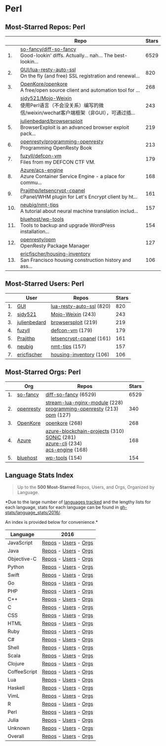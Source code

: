
# Perl

## Most-Starred Repos: Perl

| | Repo | Stars |
|---|---|---|
| 1. | [so-fancy/diff-so-fancy](https://github.com/so-fancy/diff-so-fancy) <br/>Good-lookin' diffs. Actually… nah… The best-lookin... | 6529 |
| 2. | [GUI/lua-resty-auto-ssl](https://github.com/GUI/lua-resty-auto-ssl) <br/>On the fly (and free) SSL registration and renewal... | 820 |
| 3. | [OpenKore/openkore](https://github.com/OpenKore/openkore) <br/>A free/open source client and automation tool for ... | 268 |
| 4. | [sjdy521/Mojo-Weixin](https://github.com/sjdy521/Mojo-Weixin) <br/>使用Perl语言（不会没关系）编写的微信/weixin/wechat客户端框架（非GUI），可通过插... | 243 |
| 5. | [julienbedard/browsersploit](https://github.com/julienbedard/browsersploit) <br/>BrowserExploit is an advanced browser exploit pack... | 219 |
| 6. | [openresty/programming-openresty](https://github.com/openresty/programming-openresty) <br/>Programming OpenResty Book | 213 |
| 7. | [fuzyll/defcon-vm](https://github.com/fuzyll/defcon-vm) <br/>Files from my DEFCON CTF VM. | 179 |
| 8. | [Azure/acs-engine](https://github.com/Azure/acs-engine) <br/>Azure Container Service Engine - a place for commu... | 168 |
| 9. | [Prajithp/letsencrypt-cpanel](https://github.com/Prajithp/letsencrypt-cpanel) <br/> cPanel/WHM plugin for Let's Encrypt client  by ht... | 161 |
| 10. | [neubig/nmt-tips](https://github.com/neubig/nmt-tips) <br/>A tutorial about neural machine translation includ... | 157 |
| 11. | [bluehost/wp-tools](https://github.com/bluehost/wp-tools) <br/>Tools to backup and upgrade WordPress installation... | 154 |
| 12. | [openresty/opm](https://github.com/openresty/opm) <br/>OpenResty Package Manager | 127 |
| 13. | [ericfischer/housing-inventory](https://github.com/ericfischer/housing-inventory) <br/>San Francisco housing construction history and ass... | 106 |

## Most-Starred Users: Perl

| | User | Repos | Stars |
|---|---|---|---|
| 1. | [GUI](https://github.com/GUI)  | [lua-resty-auto-ssl](https://github.com/GUI/lua-resty-auto-ssl)  (820) <br/> | 820 |
| 2. | [sjdy521](https://github.com/sjdy521)  | [Mojo-Weixin](https://github.com/sjdy521/Mojo-Weixin)  (243) <br/> | 243 |
| 3. | [julienbedard](https://github.com/julienbedard)  | [browsersploit](https://github.com/julienbedard/browsersploit)  (219) <br/> | 219 |
| 4. | [fuzyll](https://github.com/fuzyll)  | [defcon-vm](https://github.com/fuzyll/defcon-vm)  (179) <br/> | 179 |
| 5. | [Prajithp](https://github.com/Prajithp)  | [letsencrypt-cpanel](https://github.com/Prajithp/letsencrypt-cpanel)  (161) <br/> | 161 |
| 6. | [neubig](https://github.com/neubig)  | [nmt-tips](https://github.com/neubig/nmt-tips)  (157) <br/> | 157 |
| 7. | [ericfischer](https://github.com/ericfischer)  | [housing-inventory](https://github.com/ericfischer/housing-inventory)  (106) <br/> | 106 |

## Most-Starred Orgs: Perl

| | Org | Repos | Stars |
|---|---|---|---|
| 1. | [so-fancy](https://github.com/so-fancy)  | [diff-so-fancy](https://github.com/so-fancy/diff-so-fancy)  (6529) <br/> | 6529 |
| 2. | [openresty](https://github.com/openresty)  | [stream-lua-nginx-module](https://github.com/openresty/stream-lua-nginx-module)  (228) <br/>[programming-openresty](https://github.com/openresty/programming-openresty)  (213) <br/>[opm](https://github.com/openresty/opm)  (127) <br/> | 340 |
| 3. | [OpenKore](https://github.com/OpenKore)  | [openkore](https://github.com/OpenKore/openkore)  (268) <br/> | 268 |
| 4. | [Azure](https://github.com/Azure)  | [azure-blockchain-projects](https://github.com/Azure/azure-blockchain-projects)  (310) <br/>[SONiC](https://github.com/Azure/SONiC)  (281) <br/>[azure-cli](https://github.com/Azure/azure-cli)  (234) <br/>[acs-engine](https://github.com/Azure/acs-engine)  (168) <br/> | 168 |
| 5. | [bluehost](https://github.com/bluehost)  | [wp-tools](https://github.com/bluehost/wp-tools)  (154) <br/> | 154 |

## Language Stats Index


>Up to the **500 Most-Starred** Repos, Users, and Orgs, Organized by Language.

*Due to the large number of [languages tracked](#which-languages-are-tracked) and the lengthy lists for each language, stats for each language can be found in [gh-stats/language_stats/2016/](https://github.com/donnemartin/gh-stats/tree/master/language_stats/2016).

An index is provided below for convenience.*


| Language | 2016 |
|---|---|
| JavaScript | [Repos](https://github.com/donnemartin/gh-stats/blob/master/language_stats/2016/javascript.md#most-starred-repos-javascript) - [Users](https://github.com/donnemartin/gh-stats/blob/master/language_stats/2016/javascript.md#most-starred-users-javascript) - [Orgs](https://github.com/donnemartin/gh-stats/blob/master/language_stats/2016/javascript.md#most-starred-orgs-javascript) |
| Java | [Repos](https://github.com/donnemartin/gh-stats/blob/master/language_stats/2016/java.md#most-starred-repos-java) - [Users](https://github.com/donnemartin/gh-stats/blob/master/language_stats/2016/java.md#most-starred-users-java) - [Orgs](https://github.com/donnemartin/gh-stats/blob/master/language_stats/2016/java.md#most-starred-orgs-java) |
| Objective-C | [Repos](https://github.com/donnemartin/gh-stats/blob/master/language_stats/2016/objective-c.md#most-starred-repos-objective-c) - [Users](https://github.com/donnemartin/gh-stats/blob/master/language_stats/2016/objective-c.md#most-starred-users-objective-c) - [Orgs](https://github.com/donnemartin/gh-stats/blob/master/language_stats/2016/objective-c.md#most-starred-orgs-objective-c) |
| Python | [Repos](https://github.com/donnemartin/gh-stats/blob/master/language_stats/2016/python.md#most-starred-repos-python) - [Users](https://github.com/donnemartin/gh-stats/blob/master/language_stats/2016/python.md#most-starred-users-python) - [Orgs](https://github.com/donnemartin/gh-stats/blob/master/language_stats/2016/python.md#most-starred-orgs-python) |
| Swift | [Repos](https://github.com/donnemartin/gh-stats/blob/master/language_stats/2016/swift.md#most-starred-repos-swift) - [Users](https://github.com/donnemartin/gh-stats/blob/master/language_stats/2016/swift.md#most-starred-users-swift) - [Orgs](https://github.com/donnemartin/gh-stats/blob/master/language_stats/2016/swift.md#most-starred-orgs-swift) |
| Go | [Repos](https://github.com/donnemartin/gh-stats/blob/master/language_stats/2016/go.md#most-starred-repos-go) - [Users](https://github.com/donnemartin/gh-stats/blob/master/language_stats/2016/go.md#most-starred-users-go) - [Orgs](https://github.com/donnemartin/gh-stats/blob/master/language_stats/2016/go.md#most-starred-orgs-go) |
| PHP | [Repos](https://github.com/donnemartin/gh-stats/blob/master/language_stats/2016/php.md#most-starred-repos-php) - [Users](https://github.com/donnemartin/gh-stats/blob/master/language_stats/2016/php.md#most-starred-users-php) - [Orgs](https://github.com/donnemartin/gh-stats/blob/master/language_stats/2016/php.md#most-starred-orgs-php) |
| C++ | [Repos](https://github.com/donnemartin/gh-stats/blob/master/language_stats/2016/c++.md#most-starred-repos-c++) - [Users](https://github.com/donnemartin/gh-stats/blob/master/language_stats/2016/c++.md#most-starred-users-c++) - [Orgs](https://github.com/donnemartin/gh-stats/blob/master/language_stats/2016/c++.md#most-starred-orgs-c++) |
| C | [Repos](https://github.com/donnemartin/gh-stats/blob/master/language_stats/2016/c.md#most-starred-repos-c) - [Users](https://github.com/donnemartin/gh-stats/blob/master/language_stats/2016/c.md#most-starred-users-c) - [Orgs](https://github.com/donnemartin/gh-stats/blob/master/language_stats/2016/c.md#most-starred-orgs-c) |
| CSS | [Repos](https://github.com/donnemartin/gh-stats/blob/master/language_stats/2016/css.md#most-starred-repos-css) - [Users](https://github.com/donnemartin/gh-stats/blob/master/language_stats/2016/css.md#most-starred-users-css) - [Orgs](https://github.com/donnemartin/gh-stats/blob/master/language_stats/2016/css.md#most-starred-orgs-css) |
| HTML | [Repos](https://github.com/donnemartin/gh-stats/blob/master/language_stats/2016/html.md#most-starred-repos-html) - [Users](https://github.com/donnemartin/gh-stats/blob/master/language_stats/2016/html.md#most-starred-users-html) - [Orgs](https://github.com/donnemartin/gh-stats/blob/master/language_stats/2016/html.md#most-starred-orgs-html) |
| Ruby | [Repos](https://github.com/donnemartin/gh-stats/blob/master/language_stats/2016/ruby.md#most-starred-repos-ruby) - [Users](https://github.com/donnemartin/gh-stats/blob/master/language_stats/2016/ruby.md#most-starred-users-ruby) - [Orgs](https://github.com/donnemartin/gh-stats/blob/master/language_stats/2016/ruby.md#most-starred-orgs-ruby) |
| C# | [Repos](https://github.com/donnemartin/gh-stats/blob/master/language_stats/2016/c#.md#most-starred-repos-c#) - [Users](https://github.com/donnemartin/gh-stats/blob/master/language_stats/2016/c#.md#most-starred-users-c#) - [Orgs](https://github.com/donnemartin/gh-stats/blob/master/language_stats/2016/c#.md#most-starred-orgs-c#) |
| Shell | [Repos](https://github.com/donnemartin/gh-stats/blob/master/language_stats/2016/shell.md#most-starred-repos-shell) - [Users](https://github.com/donnemartin/gh-stats/blob/master/language_stats/2016/shell.md#most-starred-users-shell) - [Orgs](https://github.com/donnemartin/gh-stats/blob/master/language_stats/2016/shell.md#most-starred-orgs-shell) |
| Scala | [Repos](https://github.com/donnemartin/gh-stats/blob/master/language_stats/2016/scala.md#most-starred-repos-scala) - [Users](https://github.com/donnemartin/gh-stats/blob/master/language_stats/2016/scala.md#most-starred-users-scala) - [Orgs](https://github.com/donnemartin/gh-stats/blob/master/language_stats/2016/scala.md#most-starred-orgs-scala) |
| Clojure | [Repos](https://github.com/donnemartin/gh-stats/blob/master/language_stats/2016/clojure.md#most-starred-repos-clojure) - [Users](https://github.com/donnemartin/gh-stats/blob/master/language_stats/2016/clojure.md#most-starred-users-clojure) - [Orgs](https://github.com/donnemartin/gh-stats/blob/master/language_stats/2016/clojure.md#most-starred-orgs-clojure) |
| CoffeeScript | [Repos](https://github.com/donnemartin/gh-stats/blob/master/language_stats/2016/coffeescript.md#most-starred-repos-coffeescript) - [Users](https://github.com/donnemartin/gh-stats/blob/master/language_stats/2016/coffeescript.md#most-starred-users-coffeescript) - [Orgs](https://github.com/donnemartin/gh-stats/blob/master/language_stats/2016/coffeescript.md#most-starred-orgs-coffeescript) |
| Lua | [Repos](https://github.com/donnemartin/gh-stats/blob/master/language_stats/2016/lua.md#most-starred-repos-lua) - [Users](https://github.com/donnemartin/gh-stats/blob/master/language_stats/2016/lua.md#most-starred-users-lua) - [Orgs](https://github.com/donnemartin/gh-stats/blob/master/language_stats/2016/lua.md#most-starred-orgs-lua) |
| Haskell | [Repos](https://github.com/donnemartin/gh-stats/blob/master/language_stats/2016/haskell.md#most-starred-repos-haskell) - [Users](https://github.com/donnemartin/gh-stats/blob/master/language_stats/2016/haskell.md#most-starred-users-haskell) - [Orgs](https://github.com/donnemartin/gh-stats/blob/master/language_stats/2016/haskell.md#most-starred-orgs-haskell) |
| VimL | [Repos](https://github.com/donnemartin/gh-stats/blob/master/language_stats/2016/viml.md#most-starred-repos-viml) - [Users](https://github.com/donnemartin/gh-stats/blob/master/language_stats/2016/viml.md#most-starred-users-viml) - [Orgs](https://github.com/donnemartin/gh-stats/blob/master/language_stats/2016/viml.md#most-starred-orgs-viml) |
| R | [Repos](https://github.com/donnemartin/gh-stats/blob/master/language_stats/2016/r.md#most-starred-repos-r) - [Users](https://github.com/donnemartin/gh-stats/blob/master/language_stats/2016/r.md#most-starred-users-r) - [Orgs](https://github.com/donnemartin/gh-stats/blob/master/language_stats/2016/r.md#most-starred-orgs-r) |
| Perl | [Repos](https://github.com/donnemartin/gh-stats/blob/master/language_stats/2016/perl.md#most-starred-repos-perl) - [Users](https://github.com/donnemartin/gh-stats/blob/master/language_stats/2016/perl.md#most-starred-users-perl) - [Orgs](https://github.com/donnemartin/gh-stats/blob/master/language_stats/2016/perl.md#most-starred-orgs-perl) |
| Julia | [Repos](https://github.com/donnemartin/gh-stats/blob/master/language_stats/2016/julia.md#most-starred-repos-julia) - [Users](https://github.com/donnemartin/gh-stats/blob/master/language_stats/2016/julia.md#most-starred-users-julia) - [Orgs](https://github.com/donnemartin/gh-stats/blob/master/language_stats/2016/julia.md#most-starred-orgs-julia) |
| Unknown | [Repos](https://github.com/donnemartin/gh-stats/blob/master/language_stats/2016/unknown.md#most-starred-repos-unknown) - [Users](https://github.com/donnemartin/gh-stats/blob/master/language_stats/2016/unknown.md#most-starred-users-unknown) - [Orgs](https://github.com/donnemartin/gh-stats/blob/master/language_stats/2016/unknown.md#most-starred-orgs-unknown) |
| Overall | [Repos](https://github.com/donnemartin/gh-stats/blob/master/language_stats/2016/overall.md#most-starred-repos-overall) - [Users](https://github.com/donnemartin/gh-stats/blob/master/language_stats/2016/overall.md#most-starred-users-overall) - [Orgs](https://github.com/donnemartin/gh-stats/blob/master/language_stats/2016/overall.md#most-starred-orgs-overall) |